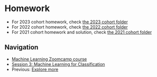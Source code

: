 # Homework

* For 2023 cohort homework, check [the 2023 cohort folder](../cohorts/2023/03-classification/homework.md)
* For 2022 cohort homework, check [the 2022 cohort folder](../cohorts/2022/03-classification/homework.md)
* For 2021 cohort homework and solution, check [the 2021 cohort folder](../cohorts/2021/03-classification/)

## Navigation

* [Machine Learning Zoomcamp course](../)
* [Session 3: Machine Learning for Classification](./)
* Previous: [Explore more](14-explore-more.md)
